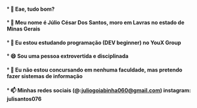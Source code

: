 #### ° 👋 Eae, tudo bom? 
#### ° 💬 Meu nome é Júlio César Dos Santos, moro em Lavras no estado de Minas Gerais
#### ° 📖 Eu estou estudando programação (DEV beginner) no YouX Group
#### ° 😄 Sou uma pessoa extrovertida e disciplinada
#### ° 🔭 Eu não estou concursando em nenhuma faculdade, mas pretendo fazer sistemas de informação 
#### ° 📫 Minhas redes sociais (@:juliogoiabinha060@gmail.com) instagram: julisantos076

